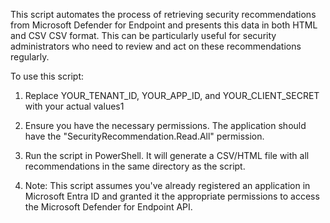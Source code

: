 This script automates the process of retrieving security recommendations from Microsoft Defender for Endpoint and presents this data in both HTML and CSV CSV format. This can be particularly useful for security administrators who need to review and act on these recommendations regularly.

To use this script:
1. Replace YOUR_TENANT_ID, YOUR_APP_ID, and YOUR_CLIENT_SECRET with your actual values1

2. Ensure you have the necessary permissions. The application should have the "SecurityRecommendation.Read.All" permission.

3. Run the script in PowerShell. It will generate a CSV/HTML file with all recommendations in the same directory as the script.

4. Note: This script assumes you've already registered an application in Microsoft Entra ID and granted it the appropriate permissions to access the Microsoft Defender for Endpoint API.
